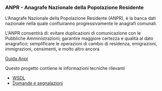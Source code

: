 
### ANPR - Anagrafe Nazionale della Popolazione Residente
L’Anagrafe Nazionale della Popolazione Residente (ANPR), è la banca dati nazionale nella quale confluiranno progressivamente le anagrafi comunali.

L'ANPR consentirà di:
evitare duplicazioni di comunicazione con le Pubbliche Amministrazioni;
garantire maggiore certezza e qualità al dato anagrafico;
semplificare le operazioni di cambio di residenza, emigrazioni, immigrazioni, censimenti, e molto altro ancora

[Guida Anpr](https://www.anpr.interno.it/portale/guida-anpr)


Questo progetto contiene le informazioni tecniche rilevanti

  - [WSDL](wsdl)
  - [Domande e segnalazioni](issues?q=is%3Aissue+is%3Aclosed)
